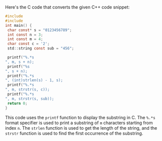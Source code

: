 Here's the C code that converts the given C++ code snippet:
```c
#include 
#include 
int main() {
 char const* s = "0123456789";
 int const n = 3;
 int const m = 4;
 char const c = '2';
 std::string const sub = "456";

 printf("%.*s
", m, s + n);
 printf("%s
", s + n);
 printf("%.*s
", (int)strlen(s) - 1, s);
 printf("%.*s
", m, strstr(s, c));
 printf("%.*s
", m, strstr(s, sub));
 return 0;
}
```
This code uses the `printf` function to display the substring in C. The `%.*s` format specifier is used to print a substring of `m` characters starting from index `n`. The `strlen` function is used to get the length of the string, and the `strstr` function is used to find the first occurrence of the substring.

